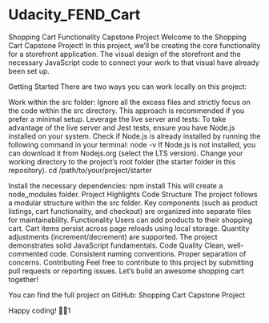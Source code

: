 # Udacity_FEND_Cart
Shopping Cart Functionality Capstone Project
Welcome to the Shopping Cart Capstone Project! In this project, we’ll be creating the core functionality for a storefront application. The visual design of the storefront and the necessary JavaScript code to connect your work to that visual have already been set up.

Getting Started
There are two ways you can work locally on this project:

Work within the src folder:
Ignore all the excess files and strictly focus on the code within the src directory.
This approach is recommended if you prefer a minimal setup.
Leverage the live server and tests:
To take advantage of the live server and Jest tests, ensure you have Node.js installed on your system.
Check if Node.js is already installed by running the following command in your terminal:
node -v
If Node.js is not installed, you can download it from Nodejs.org (select the LTS version).
Change your working directory to the project’s root folder (the starter folder in this repository).
cd /path/to/your/project/starter

Install the necessary dependencies:
npm install
This will create a node_modules folder.
Project Highlights
Code Structure
The project follows a modular structure within the src folder.
Key components (such as product listings, cart functionality, and checkout) are organized into separate files for maintainability.
Functionality
Users can add products to their shopping cart.
Cart items persist across page reloads using local storage.
Quantity adjustments (increment/decrement) are supported.
The project demonstrates solid JavaScript fundamentals.
Code Quality
Clean, well-commented code.
Consistent naming conventions.
Proper separation of concerns.
Contributing
Feel free to contribute to this project by submitting pull requests or reporting issues. Let’s build an awesome shopping cart together!

You can find the full project on GitHub: Shopping Cart Capstone Project

Happy coding! 🛒🚀1
